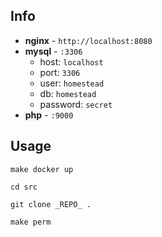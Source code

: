## Info

- **nginx** - `http://localhost:8080`
- **mysql** - `:3306`
    - host: `localhost`
    - port: `3306`
    - user: `homestead`
    - db: `homestead`
    - password: `secret`    
- **php** - `:9000`

## Usage

`make docker up`

`cd src`

`git clone _REPO_ .`

`make perm`
